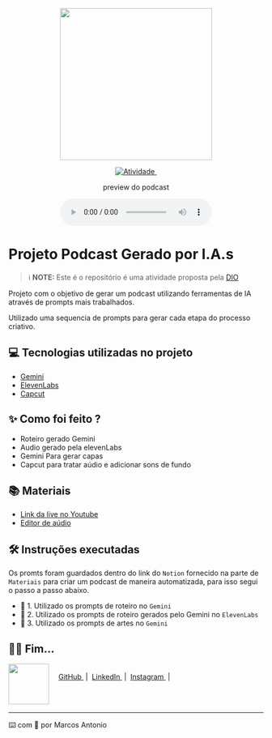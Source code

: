 <p align="center">
<img 
    src="./assets/cover.png"
    width="300"
/>
</p>

<p align="center">
<a href="">
    <img 
        src="./assets/cover.png.png" 
        alt="Atividade">
</a>
<a href="">
<img 
    src="" 
    alt="">
</a>
</p>

<p align="center">
    preview do podcast
</p>

<div align="center">
    <audio src="./output/podcast_editado.MP3" controls></audio>
</div>

# Projeto Podcast Gerado por I.A.s


 > ℹ️ **NOTE:** Este é o repositório é uma atividade proposta pela [DIO](https://dio.me)

Projeto com o objetivo de gerar um podcast utilizando ferramentas de IA através de prompts mais trabalhados.

Utilizado uma sequencia de prompts para gerar cada etapa do processo criativo.

## 💻 Tecnologias utilizadas no projeto

- [Gemini](https://gemini.google.com/?hl=pt-BR) 
- [ElevenLabs](https://beta.elevenlabs.io/)
- [Capcut](https://www.capcut.com/pt-br/)

## ✨ Como foi feito ?

- Roteiro gerado Gemini
- Audio gerado pela elevenLabs
- Gemini Para gerar capas
- Capcut para tratar aúdio e adicionar sons de fundo

## 📚 Materiais

- [Link da live no Youtube](https://www.youtube.com)
- [Editor de aúdio](https://www.capcut.com/editor?from_page=landing_page&__action_from=picture_V%C3%ADdeos%20profissionais%20em%20minutos,%20n%C3%A3o%20em%20horas.)


## 🛠️ Instruções executadas

Os promts foram guardados dentro do link do `Notion` fornecido na parte de `Materiais` para criar um podcast de maneira automatizada, para isso segui o passo a passo abaixo.

- 🤖 1. Utilizado os prompts de roteiro no `Gemini`
- 🤖 2. Utilizado os prompts de roteiro gerados pelo Gemini no  `ElevenLabs`
- 🤖 3. Utilizado os prompts de artes no `Gemini`

## 👨‍💻 Fim...

<p>
    <img 
      align=left 
      margin=10 
      width=80 
      src=""
    />
    <p><br>
    &nbsp&nbsp&nbsp
    <a 
        href="">
        GitHub
    </a>
    &nbsp;|&nbsp;
    <a 
        href="">
        LinkedIn
    </a>
    &nbsp;|&nbsp;
    <a 
        href="">
        Instagram
    </a>
    &nbsp;|&nbsp;</p>
</p>
<br/><br/>
<p>

---

⌨️ com 💜 por Marcos Antonio
